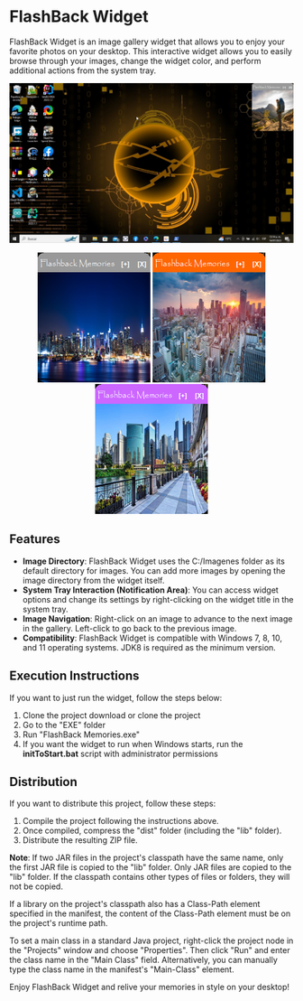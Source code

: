 # FlashBack Widget

FlashBack Widget is an image gallery widget that allows you to enjoy your favorite photos on your desktop. This interactive widget allows you to easily browse through your images, change the widget color, and perform additional actions from the system tray.

![Demostration](Example-Images/demo2.png)

<div align="center">
  <img src="Example-Images/demo_Color_Gray.png" alt="Demostration">
  <img src="Example-Images/demo_Color_Orange.png" alt="Demostration">
  <img src="Example-Images/demo_Color_Violet.png" alt="Demostration">
</div>

## Features

- **Image Directory**: FlashBack Widget uses the C:/Imagenes folder as its default directory for images. You can add more images by opening the image directory from the widget itself.
- **System Tray Interaction (Notification Area)**: You can access widget options and change its settings by right-clicking on the widget title in the system tray.
- **Image Navigation**: Right-click on an image to advance to the next image in the gallery. Left-click to go back to the previous image.
- **Compatibility**: FlashBack Widget is compatible with Windows 7, 8, 10, and 11 operating systems. JDK8 is required as the minimum version.

## Execution Instructions

If you want to just run the widget, follow the steps below:
1. Clone the project download or clone the project
2. Go to the "EXE" folder
3. Run "FlashBack Memories.exe"
4. If you want the widget to run when Windows starts, run the **initToStart.bat** script with administrator permissions

## Distribution

If you want to distribute this project, follow these steps:

1. Compile the project following the instructions above.
2. Once compiled, compress the "dist" folder (including the "lib" folder).
3. Distribute the resulting ZIP file.

**Note**: If two JAR files in the project's classpath have the same name, only the first JAR file is copied to the "lib" folder. Only JAR files are copied to the "lib" folder. If the classpath contains other types of files or folders, they will not be copied.

If a library on the project's classpath also has a Class-Path element specified in the manifest, the content of the Class-Path element must be on the project's runtime path.

To set a main class in a standard Java project, right-click the project node in the "Projects" window and choose "Properties". Then click "Run" and enter the class name in the "Main Class" field. Alternatively, you can manually type the class name in the manifest's "Main-Class" element.

Enjoy FlashBack Widget and relive your memories in style on your desktop!
